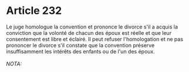 # Article 232

Le juge homologue la convention et prononce le divorce s'il a acquis la conviction que la volonté de chacun des époux est réelle et que leur consentement est libre et éclairé.   Il peut refuser l'homologation et ne pas prononcer le divorce s'il constate que la convention préserve insuffisamment les intérêts des enfants ou de l'un des époux.<br/><br/><i>NOTA:</i>